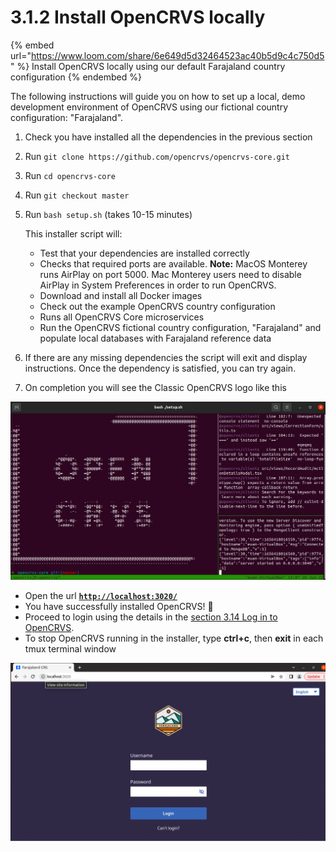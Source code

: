 # 3.1.2 Install OpenCRVS locally

{% embed url="https://www.loom.com/share/6e649d5d32464523ac40b5d9c4c750d5" %}
Install OpenCRVS locally using our default Farajaland country configuration
{% endembed %}

The following instructions will guide you on how to set up a local, demo development environment of OpenCRVS using our fictional country configuration: "Farajaland".

1. Check you have installed all the dependencies in the previous section
2. Run `git clone https://github.com/opencrvs/opencrvs-core.git`
3. Run `cd opencrvs-core`
4. Run `git checkout master`
5.  Run `bash setup.sh` (takes 10-15 minutes)

    This installer script will:

    * Test that your dependencies are installed correctly
    * Checks that required ports are available. **Note:** MacOS Monterey runs AirPlay on port 5000. Mac Monterey users need to disable AirPlay in System Preferences in order to run OpenCRVS.
    * Download and install all Docker images
    * Check out the example OpenCRVS country configuration
    * Runs all OpenCRVS Core microservices
    * Run the OpenCRVS fictional country configuration, "Farajaland" and populate local databases with Farajaland reference data
6. If there are any missing dependencies the script will exit and display instructions. Once the dependency is satisfied, you can try again.
7. On completion you will see the Classic OpenCRVS logo like this&#x20;

![](<../../../.gitbook/assets/Screenshot 2022-06-28 at 13.07.27.png>)

* Open the url [**`http://localhost:3020/`**](http://localhost:3020/)
* You have successfully installed OpenCRVS! 🎉
* Proceed to login using the details in the [section 3.14 Log in to OpenCRVS](3.1.4-log-in-to-opencrvs-locally.md).
* To stop OpenCRVS running in the installer, type **ctrl+c**, then **exit** in each tmux terminal window

![](<../../../.gitbook/assets/Screenshot 2022-06-28 at 13.08.25.png>)
